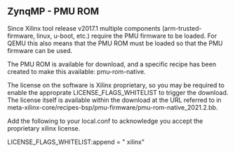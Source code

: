 
ZynqMP - PMU ROM
----------------

Since Xilinx tool release v2017.1 multiple components (arm-trusted-firmware,
linux, u-boot, etc.) require the PMU firmware to be loaded. For QEMU this also
means that the PMU ROM must be loaded so that the PMU firmware can be used.

The PMU ROM is available for download, and a specific recipe has been created
to make this available: pmu-rom-native.

The license on the software is Xilinx proprietary, so you may be required to
enable the approprate LICENSE_FLAGS_WHITELIST to trigger the download.
The license itself is available within the download at the URL referred to in
meta-xilinx-core/recipes-bsp/pmu-firmware/pmu-rom-native_2021.2.bb.

Add the following to your local.conf to acknowledge you accept the proprietary
xilinx license.

   LICENSE_FLAGS_WHITELIST:append = " xilinx"
